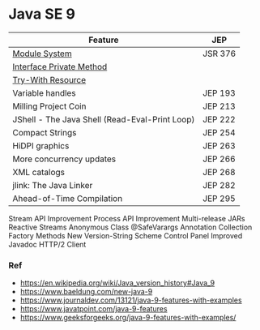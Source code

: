 # Java SE 9

Feature                                                                               | JEP
--------------------------------------------------------------------------------------|------------------
[Module System](https://github.com/shamy1st/java-module-system)                       | JSR 376
[Interface Private Method](https://github.com/shamy1st/java-interface-private-method) | 
[Try-With Resource](https://github.com/shamy1st/try-with-resource)                    |
Variable handles                                                                      | JEP 193
Milling Project Coin                                                                  | JEP 213
JShell - The Java Shell (Read-Eval-Print Loop)                                        | JEP 222
Compact Strings                                                                       | JEP 254
HiDPI graphics                                                                        | JEP 263
More concurrency updates                                                              | JEP 266
XML catalogs                                                                          | JEP 268
jlink: The Java Linker                                                                | JEP 282
Ahead-of-Time Compilation                                                             | JEP 295
Stream API Improvement
Process API Improvement
Multi-release JARs
Reactive Streams
Anonymous Class
@SafeVarargs Annotation
Collection Factory Methods
New Version-String Scheme
Control Panel
Improved Javadoc
HTTP/2 Client

### Ref
* https://en.wikipedia.org/wiki/Java_version_history#Java_9
* https://www.baeldung.com/new-java-9
* https://www.journaldev.com/13121/java-9-features-with-examples
* https://www.javatpoint.com/java-9-features
* https://www.geeksforgeeks.org/java-9-features-with-examples/
